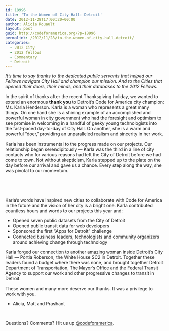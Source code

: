 ```yaml
---
id: 18996
title: 'To the Women of City Hall: Detroit'
date: 2012-11-28T17:00:20+00:00
author: Alicia Rouault
layout: post
guid: http://codeforamerica.org/?p=18996
permalink: /2012/11/28/to-the-women-of-city-hall-detroit/
categories:
  - 2012 City
  - 2012 fellows
  - Commentary
  - Detroit
---
```

_It’s time to say thanks to the dedicated public servants that helped our Fellows navigate City Hall and champion our mission. And to the Cities that opened their doors, their minds, and their databases to the 2012 Fellows._

In the spirit of thanks after the recent Thanksgiving holiday, we wanted to extend an enormous **thank you** to Detroit’s Code for America city champion: Ms. Karla Henderson. Karla is a woman who represents a great many things. On one hand she is a shining example of an accomplished and powerful woman in city government who had the foresight and optimism to see promise in welcoming in a handful of geeky young technologists into the fast-paced day-to-day of City Hall. On another, she is a warm and powerful “doer,” providing an unparalleled realism and sincerity in her work.

Karla has been instrumental to the progress made on our projects. Our relationship began serendipitously — Karla was the third in a line of city contacts who for various reasons had left the City of Detroit before we had come to town. Not without skepticism, Karla stepped up to the plate on the day before our arrival and gave us a chance. Every step along the way, she was pivotal to our momentum.
  
&nbsp;
  

  
&nbsp;
  
Karla’s words have inspired new cities to collaborate with Code for America in the future and the vision of her city is a bright one. Karla contributed countless hours and words to our projects this year and:

  * Opened seven public datasets from the City of Detroit
  * Opened public transit data for web developers
  * Sponsored the first “Apps for Detroit” challenge
  * Connected business leaders, technologists and community organizers around achieving change through technology

Karla forged our connection to another amazing woman inside Detroit’s City Hall &#8212; Portia Roberson, the White House SC2 in Detroit. Together these leaders found a budget where there was none, and brought together Detroit Department of Transportation, The Mayor’s Office and the Federal Transit Agency to support our work and other progressive changes to transit in Detroit.

These women and many more deserve our thanks. It was a privilege to work with you.

- Alicia, Matt and Prashant
  
&nbsp;

Questions? Comments? Hit us up [@codeforamerica](http://twitter.com/codeforamerica).